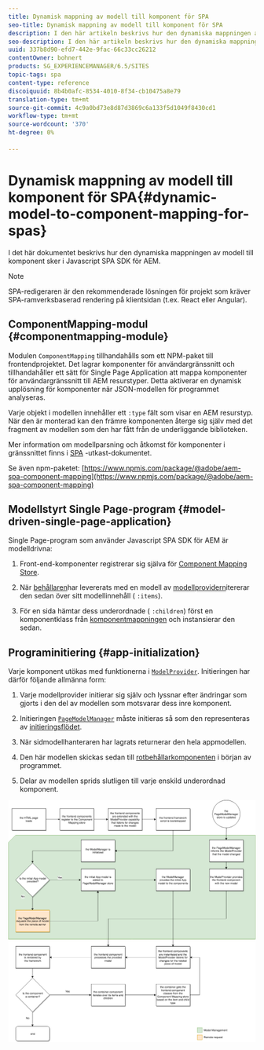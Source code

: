 ```yaml
---
title: Dynamisk mappning av modell till komponent för SPA
seo-title: Dynamisk mappning av modell till komponent för SPA
description: I den här artikeln beskrivs hur den dynamiska mappningen av modell till komponent sker i Javascript SPA SDK för AEM.
seo-description: I den här artikeln beskrivs hur den dynamiska mappningen av modell till komponent sker i Javascript SPA SDK för AEM.
uuid: 337b8d90-efd7-442e-9fac-66c33cc26212
contentOwner: bohnert
products: SG_EXPERIENCEMANAGER/6.5/SITES
topic-tags: spa
content-type: reference
discoiquuid: 8b4b0afc-8534-4010-8f34-cb10475a8e79
translation-type: tm+mt
source-git-commit: 4c9a0bd73e8d87d3869c6a133f5d1049f8430cd1
workflow-type: tm+mt
source-wordcount: '370'
ht-degree: 0%

---
```



# Dynamisk mappning av modell till komponent för SPA{#dynamic-model-to-component-mapping-for-spas}

I det här dokumentet beskrivs hur den dynamiska mappningen av modell till komponent sker i Javascript SPA SDK för AEM.

>[!NOTE]
>
>SPA-redigeraren är den rekommenderade lösningen för projekt som kräver SPA-ramverksbaserad rendering på klientsidan (t.ex. React eller Angular).

## ComponentMapping-modul {#componentmapping-module}

Modulen `ComponentMapping` tillhandahålls som ett NPM-paket till frontendprojektet. Det lagrar komponenter för användargränssnitt och tillhandahåller ett sätt för Single Page Application att mappa komponenter för användargränssnitt till AEM resurstyper. Detta aktiverar en dynamisk upplösning för komponenter när JSON-modellen för programmet analyseras.

Varje objekt i modellen innehåller ett `:type` fält som visar en AEM resurstyp. När den är monterad kan den främre komponenten återge sig själv med det fragment av modellen som den har fått från de underliggande biblioteken.

Mer information om modellparsning och åtkomst för komponenter i gränssnittet finns i [SPA](/help/sites-developing/spa-blueprint.md) -utkast-dokumentet.

Se även npm-paketet: [https://www.npmjs.com/package/@adobe/aem-spa-component-mapping](https://www.npmjs.com/package/@adobe/aem-spa-component-mapping)

## Modellstyrt Single Page-program {#model-driven-single-page-application}

Single Page-program som använder Javascript SPA SDK för AEM är modelldrivna:

1. Front-end-komponenter registrerar sig själva för [Component Mapping Store](/help/sites-developing/spa-dynamic-model-to-component-mapping.md#componentmapping-module).
1. När [behållaren](/help/sites-developing/spa-blueprint.md#container)har levererats med en modell av [modellprovidern](/help/sites-developing/spa-blueprint.md#the-model-provider)itererar den sedan över sitt modellinnehåll ( `:items`).

1. För en sida hämtar dess underordnade ( `:children`) först en komponentklass från [komponentmappningen](/help/sites-developing/spa-blueprint.md#componentmapping) och instansierar den sedan.

## Programinitiering {#app-initialization}

Varje komponent utökas med funktionerna i [`ModelProvider`](/help/sites-developing/spa-blueprint.md#the-model-provider). Initieringen har därför följande allmänna form:

1. Varje modellprovider initierar sig själv och lyssnar efter ändringar som gjorts i den del av modellen som motsvarar dess inre komponent.
1. Initieringen [ `PageModelManager`](/help/sites-developing/spa-blueprint.md#pagemodelmanager) måste initieras så som den representeras av [initieringsflödet](/help/sites-developing/spa-blueprint.md).

1. När sidmodellhanteraren har lagrats returnerar den hela appmodellen.
1. Den här modellen skickas sedan till [rotbehållarkomponenten](/help/sites-developing/spa-blueprint.md#container) i början av programmet.
1. Delar av modellen sprids slutligen till varje enskild underordnad komponent.

![app_model_initialization](assets/app_model_initialization.png)

